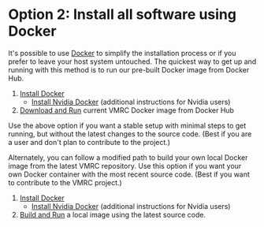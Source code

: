 # Option 2: Install all software using Docker #

It's possible to use [Docker](https://www.docker.com/) to simplify the installation process or if you prefer to leave your host system untouched. The quickest way to get up and running with this method is to run our pre-built Docker image from Docker Hub.

1. [Install Docker](https://bitbucket.org/osrf/vmrc/wiki/tutorials/installDocker)
    * [Install Nvidia Docker](https://bitbucket.org/osrf/vmrc/wiki/tutorials/installNvidiaDocker) (additional instructions for Nvidia users)
1. [Download and Run](https://bitbucket.org/osrf/vmrc/wiki/tutorials/runDockerHubImage) current VMRC Docker image from Docker Hub

Use the above option if you want a stable setup with minimal steps to get running, but without the latest changes to the source code. (Best if you are a user and don't plan to contribute to the project.)

Alternately, you can follow a modified path to build your own local Docker image from the latest VMRC repository. Use this option if you want your own Docker container with the most recent source code. (Best if you want to contribute to the VMRC project.)

1. [Install Docker](https://bitbucket.org/osrf/vmrc/wiki/tutorials/installDocker)
    * [Install Nvidia Docker](https://bitbucket.org/osrf/vmrc/wiki/tutorials/installNvidiaDocker) (additional instructions for Nvidia users)
1. [Build and Run](https://bitbucket.org/osrf/vmrc/wiki/tutorials/buildRunLocalImage) a local image using the latest source code.